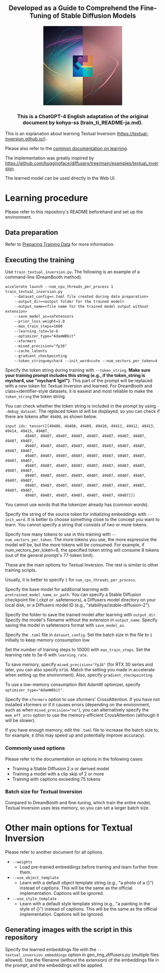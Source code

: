 ## <p align="center">Developed as a Guide to Comprehend the Fine-Tuning of Stable Diffusion Models</p>

<p align="center">
  <img src="https://raw.githubusercontent.com/darkstorm2150/OpenGen/main/OpenGen%20Logo-768.jpg" alt="ALT_TEXT" height="256">
</p>

<h3><p align="center">This is a ChatGPT-4 English adaptation of the original document by kohya-ss (train_ti_README-ja.md).</p></h3>

This is an explanation about learning Textual Inversion (https://textual-inversion.github.io/).

Please also refer to the [common documentation on learning](./train_README.md).

The implementation was greatly inspired by https://github.com/huggingface/diffusers/tree/main/examples/textual_inversion.

The learned model can be used directly in the Web UI.

# Learning procedure

Please refer to this repository's README beforehand and set up the environment.

## Data preparation

Refer to [Preparing Training Data](./train_README.md) for more information.

## Executing the training

Use `train_textual_inversion.py`. The following is an example of a command-line (DreamBooth method).

```
accelerate launch --num_cpu_threads_per_process 1 train_textual_inversion.py 
    --dataset_config=<.toml file created during data preparation> 
    --output_dir=<output folder for the trained model>  
    --output_name=<file name for the trained model output without extension> 
    --save_model_as=safetensors 
    --prior_loss_weight=1.0 
    --max_train_steps=1600 
    --learning_rate=1e-6 
    --optimizer_type="AdamW8bit" 
    --xformers 
    --mixed_precision="fp16" 
    --cache_latents 
    --gradient_checkpointing
    --token_string=mychar4 --init_word=cute --num_vectors_per_token=4
```

Specify the token string during training with `--token_string`. __Make sure your training prompt includes this string (e.g., if the token_string is mychar4, use "mychar4 1girl")__. This part of the prompt will be replaced with a new token for Textual Inversion and learned. For DreamBooth and class+identifier-style datasets, it is easiest and most reliable to make the `token_string` the token string.

You can check whether the token string is included in the prompt by using `--debug_dataset`. The replaced token id will be displayed, so you can check if there are tokens after `49408`, as shown below.

```
input ids: tensor([[49406, 49408, 49409, 49410, 49411, 49412, 49413, 49414, 49415, 49407,
         49407, 49407, 49407, 49407, 49407, 49407, 49407, 49407, 49407, 49407,
         49407, 49407, 49407, 49407, 49407, 49407, 49407, 49407, 49407, 49407,
         49407, 49407, 49407, 49407, 49407, 49407, 49407, 49407, 49407, 49407,
         49407, 49407, 49407, 49407, 49407, 49407, 49407, 49407, 49407, 49407,
         49407, 49407, 49407, 49407, 49407, 49407, 49407, 49407, 49407, 49407,
         49407, 49407, 49407, 49407, 49407, 49407, 49407, 49407, 49407, 49407,
         49407, 49407, 49407, 49407, 49407, 49407, 49407]])
```

You cannot use words that the tokenizer already has (common words).

Specify the string of the source token for initializing embeddings with `--init_word`. It is better to choose something close to the concept you want to learn. You cannot specify a string that consists of two or more tokens.

Specify how many tokens to use in this training with `--num_vectors_per_token`. The more tokens you use, the more expressive the model will be, but the more tokens will be consumed. For example, if num_vectors_per_token=8, the specified token string will consume 8 tokens (out of the general prompt's 77-token limit).

These are the main options for Textual Inversion. The rest is similar to other training scripts.

Usually, it is better to specify `1` for `num_cpu_threads_per_process`.

Specify the base model for additional learning with `pretrained_model_name_or_path`. You can specify a Stable Diffusion checkpoint file (.ckpt or .safetensors), a Diffusers model directory on your local disk, or a Diffusers model ID (e.g., "stabilityai/stable-diffusion-2").

Specify the folder to save the trained model after learning with `output_dir`. Specify the model's filename without the extension in `output_name`. Specify saving the model in safetensors format with `save_model_as`.

Specify the `.toml` file in `dataset_config`. Set the batch size in the file to `1` initially to keep memory consumption low.

Set the number of training steps to 10000 with `max_train_steps`. Set the learning rate to 5e-6 with `learning_rate`.

To save memory, specify `mixed_precision="fp16"` (for RTX 30 series and later, you can also specify `bf16`. Match the setting you made in accelerate when setting up the environment). Also, specify `gradient_checkpointing`.

To use a low-memory consumption 8bit AdamW optimizer, specify `optimizer_type="AdamW8bit"`.

Specify the `xformers` option to use xformers' CrossAttention. If you have not installed xformers or if it causes errors (depending on the environment, such as when `mixed_precision="no"`), you can alternatively specify the `mem_eff_attn` option to use the memory-efficient CrossAttention (although it will be slower).

If you have enough memory, edit the `.toml` file to increase the batch size to, for example, `8` (this may speed up and potentially improve accuracy).

### Commonly used options

Please refer to the documentation on options in the following cases:

- Training a Stable Diffusion 2.x or derived model
- Training a model with a clip skip of 2 or more
- Training with captions exceeding 75 tokens

### Batch size for Textual Inversion

Compared to DreamBooth and fine-tuning, which train the entire model, Textual Inversion uses less memory, so you can set a larger batch size.

# Other main options for Textual Inversion

Please refer to another document for all options.

* `--weights`
  * Load pre-trained embeddings before training and learn further from them.
* `--use_object_template`
  * Learn with a default object template string (e.g., "a photo of a {}") instead of captions. This will be the same as the official implementation. Captions will be ignored.
* `--use_style_template`
  * Learn with a default style template string (e.g., "a painting in the style of {}") instead of captions. This will be the same as the official implementation. Captions will be ignored.

## Generating images with the script in this repository

Specify the learned embeddings file with the `--textual_inversion_embeddings` option in gen_img_diffusers.py (multiple files allowed). Use the filename (without the extension) of the embeddings file in the prompt, and the embeddings will be applied.
